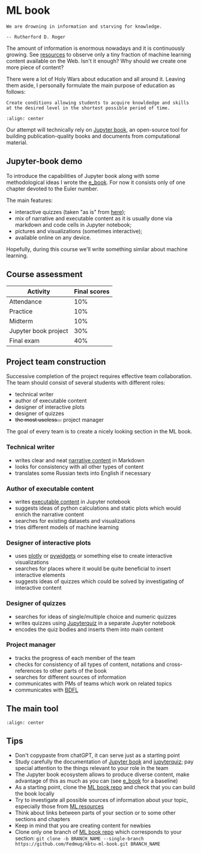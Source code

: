 # ML book

```{epigraph}
We are drowning in information and starving for knowledge.

-- Rutherford D. Roger
```

The amount of information is enormous nowadays and it is continuously growing. See [resources](./resources.md) to observe only a tiny fraction of machine learning content available on the Web. Isn't it enough? Why should we create one more piece of content?

There were a lot of Holy Wars about education and all around it. Leaving them aside, I personally formulate the main purpose of education as follows:

```{admonition} The Fundamental Goal of Education
Create conditions allowing students to acquire knowldedge and skills at the desired level in the shortest possible period of time.
```

```{figure} https://slideplayer.com/7520891/24/images/slide_1.jpg
:align: center
```

Our attempt will technically rely on [Jupyter book](https://jupyterbook.org/en/stable/intro.html), an open-source tool for building publication-quality books and documents from computational material.

## Jupyter-book demo

To introduce the capabilities of Jupyter book along with some methodological ideas I wrote the [e_book](https://fedmug.github.io/e_book/intro.html). For now it consists only of one chapter devoted to the Euler number.

The main features:

- interactive quizzes (taken "as is" from [here](https://github.com/jmshea/jupyterquiz));
- mix of narrative and executable content as it is usually done via markdown and code cells in Jupyter notebook;
- pictures and visualizations (sometimes interactive);
- available online on any device.

Hopefully, during this course we'll write something similar about machine learning.

## Course assessment

| Activity             | Final scores |
| -------------------- | ------------ |
| Attendance           | $10\%$       |
| Practice             | $10\%$       |
| Midterm              | $10\%$       |
| Jupyter book project | $30\%$       |
| Final exam           | $40\%$       |

## Project team construction

Successive completion of the project requires effective team collaboration. The team should consist of several students with different roles:

- technical writer
- author of executable content
- designer of interactive plots
- designer of quizzes
- <strike>the most useless...</strike> project manager

The goal of every team is to create a nicely looking section in the ML book.

### Technical writer

- writes clear and neat [narrative content](https://jupyterbook.org/en/stable/content/index.html#) in Markdown
- looks for consistency with all other types of content
- translates some Russian texts into English if necessary

### Author of executable content

- writes [executable content](https://jupyterbook.org/en/stable/content/executable/index.html) in Jupyter notebook
- suggests ideas of python calculations and static plots which would enrich the narrative content
- searches for existing datasets and visualizations
- tries different models of machine learning

### Designer of interactive plots

- uses [plotly](https://plotly.com/python/) or [pywidgets](https://ipywidgets.readthedocs.io/en/stable/) or something else to create interactive visualizations
- searches for places where it would be quite beneficial to insert interactive elements
- suggests ideas of quizzes which could be solved by investigating of interactive content

### Designer of quizzes

- searches for ideas of single/multiple choice and numeric quizzes
- writes quizzes using [Jupyterquiz](https://github.com/jmshea/jupyterquiz) in a separate Jupyter notebook
- encodes the quiz bodies and inserts them into main content

### Project manager

- tracks the progress of each member of the team
- checks for consistency of all types of content, notations and cross-references to other parts of the book
- searches for different sources of information
- communicates with PMs of teams which work on related topics
- communicates with [BDFL](https://en.wikipedia.org/wiki/Benevolent_dictator_for_life)

## The main tool

```{figure} chatGPT.png
:align: center
```

## Tips

- Don't copypaste from chatGPT, it can serve just as a starting point
- Study carefully the documentation of [Jupyter book](https://jupyterbook.org/en/stable/intro.html) and [jupyterquiz](https://github.com/jmshea/jupyterquiz); pay special attention to the things relevant to your role in the team
- The Jupyter book ecosystem allows to produce diverse content, make advantage of this as much as you can (see [e_book](https://fedmug.github.io/e_book/intro.html) for a baseline)
- As a starting point, clone the [ML book repo](https://github.com/Fedmug/kbtu-ml-book) and check that you can build the book locally
- Try to investigate all possible sources of information about your topic, especially those from [ML resources](./resources.md)
- Think about links between parts of your section or to some other sections and chapters
- Keep in mind that you are creating content for newbies
- Clone only one branch of [ML book repo](https://github.com/Fedmug/kbtu-ml-book) which corresponds to your section:
  `git clone -b BRANCH_NAME --single-branch https://github.com/Fedmug/kbtu-ml-book.git BRANCH_NAME`

